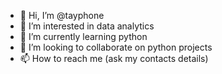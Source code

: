 - 👋 Hi, I’m @tayphone
- 👀 I’m interested in data analytics 
- 🌱 I’m currently learning python
- 💞️ I’m looking to collaborate on python projects
- 📫 How to reach me (ask my contacts details)

<!---
tayphone/tayphone is a ✨ special ✨ repository because its `README.md` (this file) appears on your GitHub profile.
You can click the Preview link to take a look at your changes.
--->
